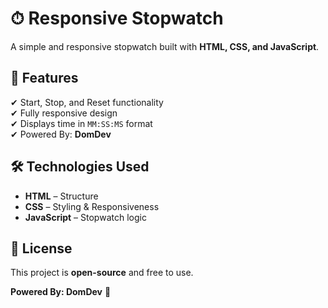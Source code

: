 # ⏱ Responsive Stopwatch  
A simple and responsive stopwatch built with **HTML, CSS, and JavaScript**.  

## 🚀 Features  
✔ Start, Stop, and Reset functionality  
✔ Fully responsive design  
✔ Displays time in `MM:SS:MS` format    
✔ Powered By: **DomDev**  

## 🛠 Technologies Used  
- **HTML** – Structure  
- **CSS** – Styling & Responsiveness  
- **JavaScript** – Stopwatch logic  


## 📜 License  
This project is **open-source** and free to use.  

**Powered By: DomDev** 🚀
